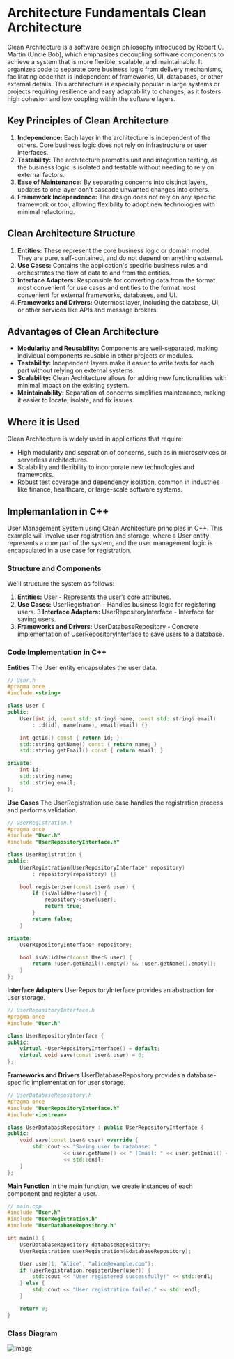 # Architecture Fundamentals Clean Architecture

Clean Architecture is a software design philosophy introduced by Robert C. Martin (Uncle Bob), which emphasizes decoupling software components to achieve a system that is more flexible, scalable, and maintainable. It organizes code to separate core business logic from delivery mechanisms, facilitating code that is independent of frameworks, UI, databases, or other external details. This architecture is especially popular in large systems or projects requiring resilience and easy adaptability to changes, as it fosters high cohesion and low coupling within the software layers.

## Key Principles of Clean Architecture

1. **Independence:** Each layer in the architecture is independent of the others. Core business logic does not rely on infrastructure or user interfaces.
2. **Testability:** The architecture promotes unit and integration testing, as the business logic is isolated and testable without needing to rely on external factors.
3. **Ease of Maintenance:** By separating concerns into distinct layers, updates to one layer don’t cascade unwanted changes into others.
4. **Framework Independence:** The design does not rely on any specific framework or tool, allowing flexibility to adopt new technologies with minimal refactoring.

## Clean Architecture Structure

1. **Entities:** These represent the core business logic or domain model. They are pure, self-contained, and do not depend on anything external.
2. **Use Cases:** Contains the application's specific business rules and orchestrates the flow of data to and from the entities.
3. **Interface Adapters:** Responsible for converting data from the format most convenient for use cases and entities to the format most convenient for external frameworks, databases, and UI.
4. **Frameworks and Drivers:** Outermost layer, including the database, UI, or other services like APIs and message brokers.

## Advantages of Clean Architecture

- **Modularity and Reusability:** Components are well-separated, making individual components reusable in other projects or modules.
- **Testability:** Independent layers make it easier to write tests for each part without relying on external systems.
- **Scalability:** Clean Architecture allows for adding new functionalities with minimal impact on the existing system.
- **Maintainability:** Separation of concerns simplifies maintenance, making it easier to locate, isolate, and fix issues.

## Where it is Used

Clean Architecture is widely used in applications that require:

- High modularity and separation of concerns, such as in microservices or serverless architectures.
- Scalability and flexibility to incorporate new technologies and frameworks.
- Robust test coverage and dependency isolation, common in industries like finance, healthcare, or large-scale software systems.

## Implemantation in C++

User Management System using Clean Architecture principles in C++. This example will involve user registration and storage, where a User entity represents a core part of the system, and the user management logic is encapsulated in a use case for registration.

### Structure and Components

We'll structure the system as follows:

1. **Entities:** User - Represents the user’s core attributes.
2. **Use Cases:** UserRegistration - Handles business logic for registering users.
3 **Interface Adapters:** UserRepositoryInterface - Interface for saving users.
4. **Frameworks and Drivers:** UserDatabaseRepository - Concrete implementation of UserRepositoryInterface to save users to a database.

### Code Implementation in C++

**Entities**
The User entity encapsulates the user data.

```cpp
// User.h
#pragma once
#include <string>

class User {
public:
    User(int id, const std::string& name, const std::string& email)
        : id(id), name(name), email(email) {}

    int getId() const { return id; }
    std::string getName() const { return name; }
    std::string getEmail() const { return email; }

private:
    int id;
    std::string name;
    std::string email;
};
```

**Use Cases**
The UserRegistration use case handles the registration process and performs validation.

```cpp
// UserRegistration.h
#pragma once
#include "User.h"
#include "UserRepositoryInterface.h"

class UserRegistration {
public:
    UserRegistration(UserRepositoryInterface* repository)
        : repository(repository) {}

    bool registerUser(const User& user) {
        if (isValidUser(user)) {
            repository->save(user);
            return true;
        }
        return false;
    }

private:
    UserRepositoryInterface* repository;

    bool isValidUser(const User& user) {
        return !user.getEmail().empty() && !user.getName().empty();
    }
};
```

**Interface Adapters**
UserRepositoryInterface provides an abstraction for user storage.

```cpp
// UserRepositoryInterface.h
#pragma once
#include "User.h"

class UserRepositoryInterface {
public:
    virtual ~UserRepositoryInterface() = default;
    virtual void save(const User& user) = 0;
};
```

**Frameworks and Drivers**
UserDatabaseRepository provides a database-specific implementation for user storage.

```cpp
// UserDatabaseRepository.h
#pragma once
#include "UserRepositoryInterface.h"
#include <iostream>

class UserDatabaseRepository : public UserRepositoryInterface {
public:
    void save(const User& user) override {
        std::cout << "Saving user to database: "
                  << user.getName() << " (Email: " << user.getEmail() << ")"
                  << std::endl;
    }
};
```

**Main Function**
In the main function, we create instances of each component and register a user.

```cpp
// main.cpp
#include "User.h"
#include "UserRegistration.h"
#include "UserDatabaseRepository.h"

int main() {
    UserDatabaseRepository databaseRepository;
    UserRegistration userRegistration(&databaseRepository);

    User user(1, "Alice", "alice@example.com");
    if (userRegistration.registerUser(user)) {
        std::cout << "User registered successfully!" << std::endl;
    } else {
        std::cout << "User registration failed." << std::endl;
    }

    return 0;
}
```

### Class Diagram

![Image](./images/clean-architecture.png)